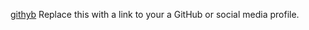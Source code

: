 [githyb](https://github.com/AdityaThakre/markdown-portfolio/edit/add-images-links/_includes/03-links.md?pr=%2FAdityaThakre%2Fmarkdown-portfolio%2Fpull%2F3)
Replace this with a link to your a GitHub or social media profile.
